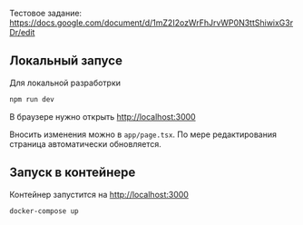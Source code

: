 Тестовое задание: https://docs.google.com/document/d/1mZ2I2ozWrFhJrvWP0N3ttShiwixG3rDr/edit

## Локальный запусе

Для локальной разработрки

```bash
npm run dev
```

В браузере нужно открыть [http://localhost:3000](http://localhost:3000)

Вносить изменения можно в `app/page.tsx`. По мере редактирования страница автоматически обновляется.

## Запуск в контейнере

Контейнер запустится на [http://localhost:3000](http://localhost:3000)

```bash
docker-compose up
```
